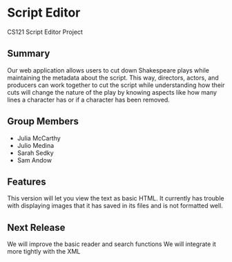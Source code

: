 # Script Editor
CS121 Script Editor Project

## Summary
Our web application allows users to cut down Shakespeare plays while maintaining the metadata about the script. 
This way, directors, actors, and producers can work together to cut the script while understanding how their 
cuts will change the nature of the play by knowing aspects like how many lines a character has or if a character 
has been removed. 

## Group Members
* Julia McCarthy  
* Julio Medina  
* Sarah Sedky  
* Sam Andow

## Features
This version will let you view the text as basic HTML. It currently has trouble with 
displaying images that it has saved in its files and is not formatted well.

## Next Release
We will improve the basic reader and search functions
We will integrate it more tightly with the XML

